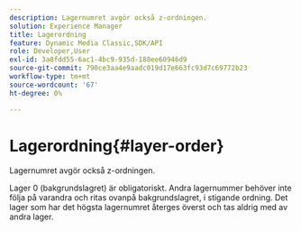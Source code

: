 ```yaml
---
description: Lagernumret avgör också z-ordningen.
solution: Experience Manager
title: Lagerordning
feature: Dynamic Media Classic,SDK/API
role: Developer,User
exl-id: 3a8fdd55-6ac1-4bc9-935d-188ee60946d9
source-git-commit: 790ce3aa4e9aadc019d17e663fc93d7c69772b23
workflow-type: tm+mt
source-wordcount: '67'
ht-degree: 0%

---
```


# Lagerordning{#layer-order}

Lagernumret avgör också z-ordningen.

Lager 0 (bakgrundslagret) är obligatoriskt. Andra lagernummer behöver inte följa på varandra och ritas ovanpå bakgrundslagret, i stigande ordning. Det lager som har det högsta lagernumret återges överst och tas aldrig med av andra lager.
